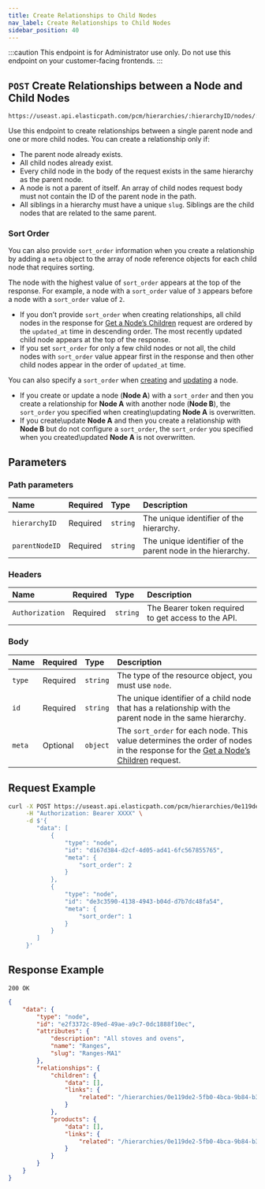 ```yaml
---
title: Create Relationships to Child Nodes
nav_label: Create Relationships to Child Nodes
sidebar_position: 40
---
```


:::caution
This endpoint is for Administrator use only. Do not use this endpoint on your customer-facing frontends.
:::

## `POST` Create Relationships between a Node and Child Nodes

```http
https://useast.api.elasticpath.com/pcm/hierarchies/:hierarchyID/nodes/:parentNodeID/relationships/children
```

Use this endpoint to create relationships between a single parent node and one or more child nodes. You can create a relationship only if:

- The parent node already exists.
- All child nodes already exist.
- Every child node in the body of the request exists in the same hierarchy as the parent node.
- A node is not a parent of itself. An array of child nodes request body must not contain the ID of the parent node in the path.
- All siblings in a hierarchy must have a unique `slug`. Siblings are the child nodes that are related to the same parent.

### Sort Order

You can also provide `sort_order` information when you create a relationship by adding a `meta` object to the array of node reference objects for each child node that requires sorting.

The node with the highest value of `sort_order` appears at the top of the response. For example, a node with a `sort_order` value of `3` appears before a node with a `sort_order` value of `2`.

- If you don’t provide `sort_order` when creating relationships, all child nodes in the response for [Get a Node’s Children](/docs/pxm/hierarchies/node-relationships-api/get-node-children) request are ordered by the `updated_at` time in descending order. The most recently updated child node appears at the top of the response.
- If you set `sort_order` for only a few child nodes or not all, the child nodes with `sort_order` value appear first in the response and then other child nodes appear in the order of `updated_at` time.

You can also specify a `sort_order` when [creating](/docs/pxm/hierarchies/nodes-api/create-a-hierarchy-node) and [updating](/docs/pxm/hierarchies/nodes-api/update-a-hierarchy-node) a node.

- If you create or update a node (**Node A**) with a `sort_order` and then you create a relationship for **Node A** with another node (**Node B**), the `sort_order` you specified when creating\updating **Node A** is overwritten.
- If you create\update **Node A** and then you create a relationship with **Node B** but do not configure a `sort_order`, the `sort_order` you specified when you created\updated **Node A** is not overwritten.

## Parameters

### Path parameters

| Name           | Required | Type     | Description                           |
|:---------------|:---------|:---------|:--------------------------------------|
| `hierarchyID`  | Required | `string` | The unique identifier of the hierarchy. |
| `parentNodeID` | Required | `string` | The unique identifier of the parent node in the hierarchy. |

### Headers

| Name            | Required | Type     | Description                          |
|:----------------|:---------|:---------|:-------------------------------------|
| `Authorization` | Required | `string` | The Bearer token required to get access to the API. |

### Body

| Name   | Required | Type     | Description                                   |
|:-------|:---------|:---------|:----------------------------------------------|
| `type` | Required | `string` | The type of the resource object, you must use `node`. |
| `id`   | Required | `string` | The unique identifier of a child node that has a relationship with the parent node in the same hierarchy. |
| `meta` | Optional | `object` | The `sort_order` for each node. This value determines the order of nodes in the response for the [Get a Node’s Children](/docs/pxm/hierarchies/node-relationships-api/get-node-children) request. |

## Request Example

```bash
curl -X POST https://useast.api.elasticpath.com/pcm/hierarchies/0e119de2-5fb0-4bca-9b84-b3fc6c903007/nodes/e2f3372c-89ed-49ae-a9c7-0dc1888f10ec/relationships/children \
     -H "Authorization: Bearer XXXX" \
     -d $'{
        "data": [
            {
                "type": "node",
                "id": "d167d384-d2cf-4d05-ad41-6fc567855765",
                "meta": {
                    "sort_order": 2
                }
            },
            {
                "type": "node",
                "id": "de3c3590-4138-4943-b04d-d7b7dc48fa54",
                "meta": {
                    "sort_order": 1
                }
            }
        ]
     }'
```

## Response Example

`200 OK`

```json
{
    "data": {
        "type": "node",
        "id": "e2f3372c-89ed-49ae-a9c7-0dc1888f10ec",
        "attributes": {
            "description": "All stoves and ovens",
            "name": "Ranges",
            "slug": "Ranges-MA1"
        },
        "relationships": {
            "children": {
                "data": [],
                "links": {
                    "related": "/hierarchies/0e119de2-5fb0-4bca-9b84-b3fc6c903007/nodes/e2f3372c-89ed-49ae-a9c7-0dc1888f10ec/children"
                }
            },
            "products": {
                "data": [],
                "links": {
                    "related": "/hierarchies/0e119de2-5fb0-4bca-9b84-b3fc6c903007/nodes/e2f3372c-89ed-49ae-a9c7-0dc1888f10ec/products"
                }
            }
        }
    }
}
```
